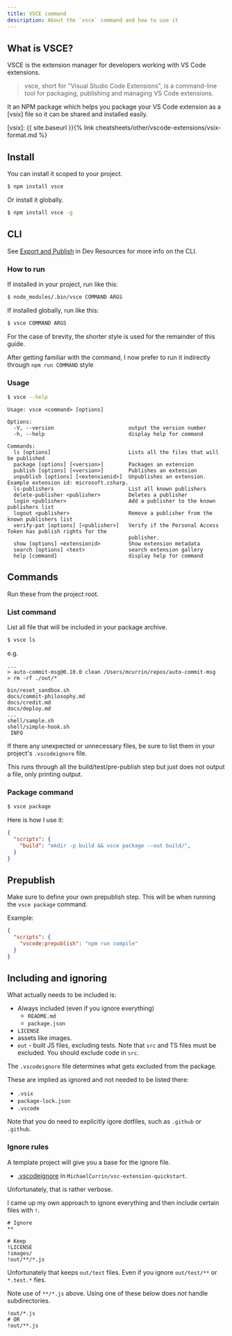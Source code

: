 ```yaml
---
title: VSCE command
description: About the `vsce` command and how to use it
---
```



## What is VSCE?

VSCE is the extension manager for developers working with VS Code extensions.

> vsce, short for "Visual Studio Code Extensions", is a command-line tool for packaging, publishing and managing VS Code extensions.

It an NPM package which helps you package your VS Code extension as a [vsix] file so it can be shared and installed easily.

[vsix]: {{ site.baseurl }}{% link cheatsheets/other/vscode-extensions/vsix-format.md %}


## Install

You can install it scoped to your project.

```sh
$ npm install vsce
```

Or install it globally.

```sh
$ npm install vsce -g
```


## CLI

See [Export and Publish](https://michaelcurrin.github.io/dev-resources/resources/other/vscode-extensions/export-publish.html) in Dev Resources for more info on the CLI.

### How to run

If installed in your project, run like this:

```sh
$ node_modules/.bin/vsce COMMAND ARGS
```

If installed globally, run like this:

```sh
$ vsce COMMAND ARGS
```

For the case of brevity, the shorter style is used for the remainder of this guide.

After getting familiar with the command, I now prefer to run it indirectly through `npm run COMMAND` style


### Usage

```sh
$ vsce --help
```
```
Usage: vsce <command> [options]

Options:
  -V, --version                        output the version number
  -h, --help                           display help for command

Commands:
  ls [options]                         Lists all the files that will be published
  package [options] [<version>]        Packages an extension
  publish [options] [<version>]        Publishes an extension
  unpublish [options] [<extensionid>]  Unpublishes an extension. Example extension id: microsoft.csharp.
  ls-publishers                        List all known publishers
  delete-publisher <publisher>         Deletes a publisher
  login <publisher>                    Add a publisher to the known publishers list
  logout <publisher>                   Remove a publisher from the known publishers list
  verify-pat [options] [<publisher>]   Verify if the Personal Access Token has publish rights for the
                                       publisher.
  show [options] <extensionid>         Show extension metadata
  search [options] <text>              search extension gallery
  help [command]                       display help for command
```


## Commands

Run these from the project root.

### List command

List all file that will be included in your package archive.

```sh
$ vsce ls
```
e.g.

```
...
> auto-commit-msg@0.10.0 clean /Users/mcurrin/repos/auto-commit-msg
> rm -rf ./out/*

bin/reset_sandbox.sh
docs/commit-philosophy.md
docs/credit.md
docs/deploy.md
...
shell/sample.sh
shell/simple-hook.sh
 INFO
```

If there any unexpected or unnecessary files, be sure to list them in your project's `.vscodeignore` file.

This runs through all the build/test/pre-publish step but just does not output a file, only printing output.

### Package command

```sh
$ vsce package
```

Here is how I use it:

```json
{
  "scripts": {
    "build": "mkdir -p build && vsce package --out build/",
  }
}
```


## Prepublish

Make sure to define your own prepublish step. This will be when running the `vsce package` command.


Example: 

```json
{
  "scripts": {
    "vscode:prepublish": "npm run compile"
  }
}
```


## Including and ignoring

What actually needs to be included is:

- Always included (even if you ignore everything)
    - `README.md`
    - `package.json`
- `LICENSE`
- assets like images.
- `out` - built JS files, excluding tests. Note that `src` and TS files must be excluded.
You should exclude code in `src`.

The `.vscodeignore` file determines what gets excluded from the package. 

These are implied as ignored and not needed to be listed there:

- `.vsix`
- `package-lock.json`
- `.vscode`

Note that you do need to explicitly igore dotfiles, such as `.github` or `.github`. 

### Ignore rules

A template project will give you a base for the ignore file.

- [.vscodeignore](https://github.com/MichaelCurrin/vsc-extension-quickstart/blob/master/.vscodeignore) in `MichaelCurrin/vsc-extension-quickstart`.

Unfortunately, that is rather verbose.

I came up my own approach to ignore everything and then include certain files with `!`. 

```
# Ignore
**

# Keep
!LICENSE
!images/
!out/**/*.js
```

Unfortunately that keeps `out/test` files. Even if you ignore `out/test/**` or `*.test.*` fies. 

Note use of `**/*.js` above. Using one of these below does _not_ handle subdirectories.

```
!out/*.js
# OR
!out/**.js
```
